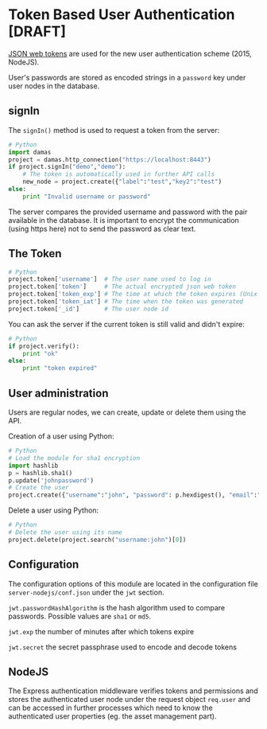# Token Based User Authentication [DRAFT]

[JSON web tokens](https://en.wikipedia.org/wiki/JSON_Web_Token) are used for the new user authentication scheme (2015, NodeJS).

User's passwords are stored as encoded strings in a `password` key under user nodes in the database.

## signIn
The `signIn()` method is used to request a token from the server:

```python
# Python
import damas
project = damas.http_connection("https://localhost:8443")
if project.signIn("demo","demo"):
    # The token is automatically used in further API calls
    new_node = project.create({"label":"test","key2":"test")
else:
    print "Invalid username or password"
```
The server compares the provided username and password with the pair available in the database. It is important to encrypt the communication (using https here) not to send the password as clear text.

## The Token

```python
# Python
project.token['username']  # The user name used to log in
project.token['token']     # The actual encrypted json web token
project.token['token_exp'] # The time at which the token expires (Unix timestamp in seconds)
project.token['token_iat'] # The time when the token was generated
project.token['_id']       # The user node id
```

You can ask the server if the current token is still valid and didn't expire:
```python
# Python
if project.verify():
    print "ok"
else:
    print "token expired"
```

## User administration
Users are regular nodes, we can create, update or delete them using the API.

Creation of a user using Python:
```python
# Python
# Load the module for sha1 encryption
import hashlib
p = hashlib.sha1()
p.update('johnpassword')
# Create the user
project.create({"username":"john", "password": p.hexdigest(), "email":"john@me.com" })
```

Delete a user using Python:
```python
# Python
# Delete the user using its name
project.delete(project.search("username:john")[0])
```

## Configuration

The configuration options of this module are located in the configuration file `server-nodejs/conf.json` under the `jwt` section.

`jwt.passwordHashAlgorithm` is the hash algorithm used to compare passwords. Possible values are `sha1` or `md5`.

`jwt.exp` the number of minutes after which tokens expire

`jwt.secret` the secret passphrase used to encode and decode tokens

## NodeJS

The Express authentication middleware verifies tokens and permissions and stores the authenticated user node under the request object `req.user` and can be accessed in further processes which need to know the authenticated user properties (eg. the asset management part).

